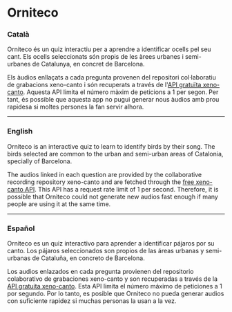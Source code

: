 # Orniteco

### Català

Orniteco és un quiz interactiu per a aprendre a identificar ocells pel seu cant.
Els ocells seleccionats són propis de les àrees urbanes i semi-urbanes de Catalunya, en concret de Barcelona.

Els àudios enllaçats a cada pregunta provenen del repositori col·laboratiu de grabacions xeno-canto i són recuperats a través de l'[API gratuïta xeno-canto](https://xeno-canto.org/explore/api). Aquesta API limita el número màxim de peticions a 1 per segon. Per tant, és possible que aquesta app no pugui generar nous àudios amb prou rapidesa si moltes persones la fan servir alhora.

---

### English

Orniteco is an interactive quiz to learn to identify birds by their song.
The birds selected are common to the urban and semi-urban areas of Catalonia, specially of Barcelona.

The audios linked in each question are provided by the collaborative recording repository xeno-canto and are fetched through the [free xeno-canto API](https://xeno-canto.org/explore/api). This API has a request rate limit of 1 per second. Therefore, it is possible that Orniteco could not generate new audios fast enough if many people are using it at the same time.

---

### Español

Orniteco es un quiz interactivo para aprender a identificar pájaros por su canto.
Los pájaros seleccionados son propios de las áreas urbanas y semi-urbanas de Cataluña, en concreto de Barcelona.

Los audios enlazados en cada pregunta provienen del repositorio colaborativo de grabaciones xeno-canto y son recuperadas a través de la [API gratuita xeno-canto](https://xeno-canto.org/explore/api). Esta API limita el número máximo de peticiones a 1 por segundo. Por lo tanto, es posible que Orniteco no pueda generar audios con suficiente rapidez si muchas personas la usan a la vez.